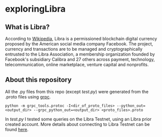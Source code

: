 # exploringLibra

## What is Libra? ##
According to [Wikipedia](https://en.wikipedia.org/wiki/Libra_(cryptocurrency)), Libra is a permissioned blockchain digital currency proposed by the American social media company Facebook. The project, currency and transactions are to be managed and cryptographically entrusted to the Libra Association, a membership organization founded by Facebook's subsidiary Calibra and 27 others across payment, technology, telecommunication, online marketplace, venture capital and nonprofits.

## About this repository ##
All the .py files from this repo (except *test.py*) were generated from the .proto files using [grpc](https://grpc.io/).

`python -m grpc_tools.protoc -I<dir_of_proto_files> --python_out=<output_dir> --grpc_python_out=<output_dir> <proto_files>.proto`

In *test.py* I tested some queries on the Libra Testnet, using an Libra prior created account. More details about connecting to Libra Testnet can be found [here](https://medium.com/coinmonks/connecting-to-libra-testnet-on-windows-with-wsl-45bdfd23150a).
